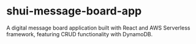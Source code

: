 # shui-message-board-app
A digital message board application built with React and AWS Serverless framework, featuring CRUD functionality with DynamoDB.
